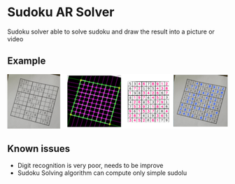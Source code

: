 # Sudoku AR Solver
Sudoku solver able to solve sudoku and draw the result into a picture or video 


## Example

![Solving process](https://github.com/tomash1234/sudoku-ar-solver/blob/master/readme_img/example.png?raw=true?raw=true)


## Known issues
 - Digit recognition is very poor, needs to be improve
 - Sudoku Solving algorithm can compute only simple sudolu 